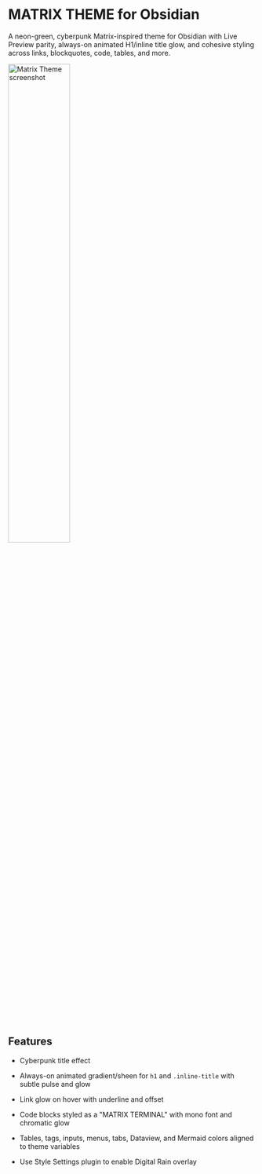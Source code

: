 # MATRIX THEME for Obsidian
A neon-green, cyberpunk Matrix-inspired theme for Obsidian with Live Preview parity, always-on animated H1/inline title glow, and cohesive styling across links, blockquotes, code, tables, and more.

<img src="https://hebbkx1anhila5yf.public.blob.vercel-storage.com/SCR-20250807-rqus-AcoictKbzaOc4V2UsvJBUCUiRksYug.png" alt="Matrix Theme screenshot" width="50%">

## Features
- Cyberpunk title effect
  
- Always-on animated gradient/sheen for `h1` and `.inline-title` with subtle pulse and glow
- Link glow on hover with underline and offset
- Code blocks styled as a "MATRIX TERMINAL" with mono font and chromatic glow
- Tables, tags, inputs, menus, tabs, Dataview, and Mermaid colors aligned to theme variables
- Use Style Settings plugin to enable Digital Rain overlay
